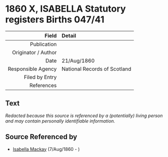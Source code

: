 ﻿---
layout: page
permalink: /sources/s86735665
---

# 1860 X, ISABELLA Statutory registers Births 047/41

Field | Detail
---:|:---
Publication | 
Originator / Author | 
Date | 21/Aug/1860
Responsible Agency | National Records of Scotland
Filed by Entry | 
References | 

## Text

_Redacted because this source is referenced by a (potentially) living person and may contain personally identifiable information._

## Source Referenced by

* [Isabella Mackay](../people/@32797554@-isabella-mackay-b1860-8-7-d.md) (7/Aug/1860 - )
